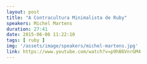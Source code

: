 ```yaml
---
layout: post
title: "A Contracultura Minimalista de Ruby"
speakers: Michel Martens
duration: 27:41
date: 2015-06-06 11:22:10
tags: [ ruby ]
img: '/assets/image/speakers/michel-martens.jpg'
link: https://www.youtube.com/watch?v=p9hB6VnrGM4
---
```

